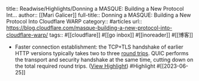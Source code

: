 title:: Readwise/Highlights/Donning a MASQUE: Building a New Protocol Int...
author:: [[Mari Galicer]]
full-title:: Donning a MASQUE: Building a New Protocol Into Cloudflare WARP
category:: #articles
url:: https://blog.cloudflare.com/masque-building-a-new-protocol-into-cloudflare-warp/
tags:: #[[cloudflare]] #[[go inbox]] #[[inoreader]] #[[博客]]

- Faster connection establishment: the TCP+TLS handshake of earlier HTTP versions typically takes two to three [round trips](https://blog.chromium.org/2015/04/a-quic-update-on-googles-experimental.html). QUIC performs the transport and security handshake at the same time, cutting down on the total required round trips. ([View Highlight](https://read.readwise.io/read/01h3r0b6zw7q1sd1rtex7ac247)) #Highlight #[[2023-06-25]]